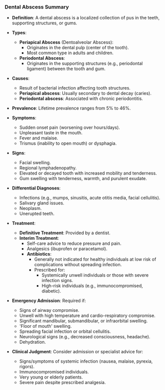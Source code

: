 ### Dental Abscess Summary

- **Definition**: A dental abscess is a localized collection of pus in the teeth, supporting structures, or gums.

- **Types**:
  - **Periapical Abscess** (Dentoalveolar Abscess): 
    - Originates in the dental pulp (center of the tooth).
    - Most common type in adults and children.
  - **Periodontal Abscess**: 
    - Originates in the supporting structures (e.g., periodontal ligament) between the tooth and gum.

- **Causes**:
  - Result of bacterial infection affecting tooth structures.
  - **Periapical abscess**: Usually secondary to dental decay (caries).
  - **Periodontal abscess**: Associated with chronic periodontitis.

- **Prevalence**: Lifetime prevalence ranges from 5% to 46%.

- **Symptoms**:
  - Sudden onset pain (worsening over hours/days).
  - Unpleasant taste in the mouth.
  - Fever and malaise.
  - Trismus (inability to open mouth) or dysphagia.

- **Signs**:
  - Facial swelling.
  - Regional lymphadenopathy.
  - Elevated or decayed tooth with increased mobility and tenderness.
  - Gum swelling with tenderness, warmth, and purulent exudate.

- **Differential Diagnoses**:
  - Infections (e.g., mumps, sinusitis, acute otitis media, facial cellulitis).
  - Salivary gland issues.
  - Neoplasm.
  - Unerupted teeth.

- **Treatment**:
  - **Definitive Treatment**: Provided by a dentist.
  - **Interim Treatment**:
    - Self-care advice to reduce pressure and pain.
    - Analgesics (ibuprofen or paracetamol).
    - **Antibiotics**: 
      - Generally not indicated for healthy individuals at low risk of complications without spreading infection.
      - Prescribed for:
        - Systemically unwell individuals or those with severe infection signs.
        - High-risk individuals (e.g., immunocompromised, diabetic).

- **Emergency Admission**: Required if:
  - Signs of airway compromise.
  - Unwell with high temperature and cardio-respiratory compromise.
  - Significant mandibular, submandibular, or infraorbital swelling.
  - 'Floor of mouth' swelling.
  - Spreading facial infection or orbital cellulitis.
  - Neurological signs (e.g., decreased consciousness, headache).
  - Dehydration.

- **Clinical Judgment**: Consider admission or specialist advice for:
  - Signs/symptoms of systemic infection (nausea, malaise, pyrexia, rigors).
  - Immunocompromised individuals.
  - Very young or elderly patients.
  - Severe pain despite prescribed analgesia.